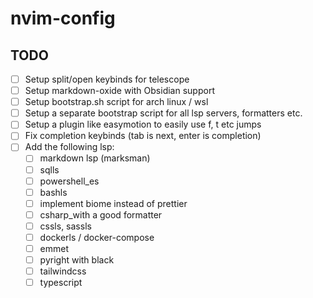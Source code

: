 # nvim-config

## TODO

- [ ] Setup split/open keybinds for telescope
- [ ] Setup markdown-oxide with Obsidian support
- [ ] Setup bootstrap.sh script for arch linux / wsl
- [ ] Setup a separate bootstrap script for all lsp servers, formatters etc.
- [ ] Setup a plugin like easymotion to easily use f, t etc jumps
- [ ] Fix completion keybinds (tab is next, enter is completion)
- [ ] Add the following lsp:
    - [ ] markdown lsp (marksman)
    - [ ] sqlls
    - [ ] powershell_es
    - [ ] bashls
    - [ ] implement biome instead of prettier
    - [ ] csharp_with a good formatter
    - [ ] cssls, sassls
    - [ ] dockerls / docker-compose
    - [ ] emmet
    - [ ] pyright with black
    - [ ] tailwindcss
    - [ ] typescript

